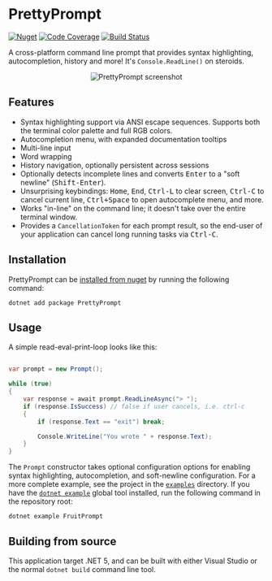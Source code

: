 # PrettyPrompt

[![Nuget](https://img.shields.io/nuget/v/PrettyPrompt.svg?style=flat&color=005ca4)](https://www.nuget.org/packages/PrettyPrompt/)
[![Code Coverage](https://codecov.io/gh/waf/PrettyPrompt/branch/main/graph/badge.svg)](https://app.codecov.io/gh/waf/PrettyPrompt)
[![Build Status](https://github.com/waf/PrettyPrompt/workflows/main%20build/badge.svg)](https://github.com/waf/PrettyPrompt/actions/workflows/main.yml)

A cross-platform command line prompt that provides syntax highlighting, autocompletion, history and more! It's `Console.ReadLine()` on steroids.

<p align="center">
  <img src="https://raw.githubusercontent.com/waf/PrettyPrompt/main/images/screenshot.png" alt="PrettyPrompt screenshot" style="max-width:100%;">
</p>

## Features

- Syntax highlighting support via ANSI escape sequences. Supports both the terminal color palette and full RGB colors.
- Autocompletion menu, with expanded documentation tooltips
- Multi-line input
- Word wrapping
- History navigation, optionally persistent across sessions
- Optionally detects incomplete lines and converts <kbd>Enter</kbd> to a "soft newline" (<kbd>Shift-Enter</kbd>).
- Unsurprising keybindings: <kbd>Home</kbd>, <kbd>End</kbd>, <kbd>Ctrl-L</kbd> to clear screen, <kbd>Ctrl-C</kbd> to cancel current line, <kbd>Ctrl+Space</kbd> to open autocomplete menu, and more.
- Works "in-line" on the command line; it doesn't take over the entire terminal window.
- Provides a `CancellationToken` for each prompt result, so the end-user of your application can cancel long running tasks via <kbd>Ctrl-C</kbd>.

## Installation

PrettyPrompt can be [installed from nuget](https://www.nuget.org/packages/PrettyPrompt/) by running the following command:

```
dotnet add package PrettyPrompt
```

## Usage

A simple read-eval-print-loop looks like this:

```csharp

var prompt = new Prompt();

while (true)
{
    var response = await prompt.ReadLineAsync("> ");
    if (response.IsSuccess) // false if user cancels, i.e. ctrl-c
    {
        if (response.Text == "exit") break;

        Console.WriteLine("You wrote " + response.Text);
    }
}
```

The `Prompt` constructor takes optional configuration options for enabling syntax highlighting, autocompletion, and soft-newline configuration.
For a more complete example, see the project in the [`examples`](https://github.com/waf/PrettyPrompt/tree/main/examples/PrettyPrompt.Examples.FruitPrompt) directory.
If you have the [`dotnet example`](https://github.com/patriksvensson/dotnet-example) global tool installed, run the following command in the repository root:

```
dotnet example FruitPrompt
```

## Building from source

This application target .NET 5, and can be built with either Visual Studio or the normal `dotnet build` command line tool.
